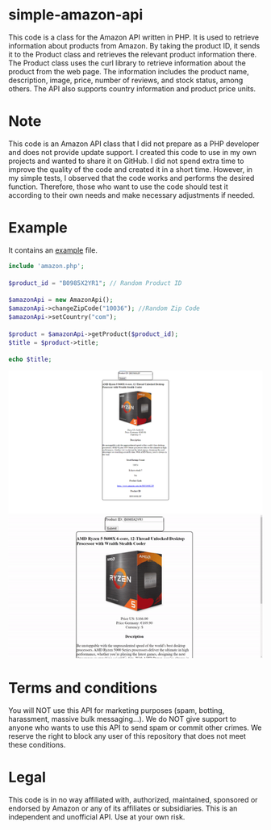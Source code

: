 # simple-amazon-api

This code is a class for the Amazon API written in PHP. It is used to retrieve information about products from Amazon. By taking the product ID, it sends it to the Product class and retrieves the relevant product information there. The Product class uses the curl library to retrieve information about the product from the web page. The information includes the product name, description, image, price, number of reviews, and stock status, among others. The API also supports country information and product price units.

# Note
This code is an Amazon API class that I did not prepare as a PHP developer and does not provide update support. I created this code to use in my own projects and wanted to share it on GitHub. I did not spend extra time to improve the quality of the code and created it in a short time. However, in my simple tests, I observed that the code works and performs the desired function. Therefore, those who want to use the code should test it according to their own needs and make necessary adjustments if needed.

# Example
It contains an [example](https://github.com/rucesocial/simple-amazon-api/blob/main/apitest.php) file.

```php
include 'amazon.php';

$product_id = "B0985X2YR1"; // Random Product ID

$amazonApi = new AmazonApi();
$amazonApi->changeZipCode("10036"); //Random Zip Code
$amazonApi->setCountry("com");

$product = $amazonApi->getProduct($product_id);
$title = $product->title;

echo $title;

```

![alt text](https://github.com/rucesocial/simple-amazon-api/blob/main/exampleImage.png?raw=true)
![](https://github.com/rucesocial/simple-amazon-api/blob/main/gif.gif)

# Terms and conditions
You will NOT use this API for marketing purposes (spam, botting, harassment, massive bulk messaging...).
We do NOT give support to anyone who wants to use this API to send spam or commit other crimes.
We reserve the right to block any user of this repository that does not meet these conditions.
# Legal
This code is in no way affiliated with, authorized, maintained, sponsored or endorsed by Amazon or any of its affiliates or subsidiaries. This is an independent and unofficial API. Use at your own risk.
